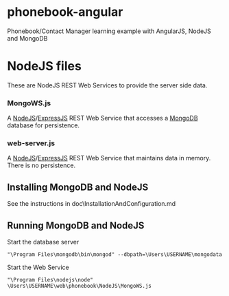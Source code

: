 phonebook-angular
=================

Phonebook/Contact Manager learning example with AngularJS, NodeJS and MongoDB

# NodeJS files

These are NodeJS REST Web Services to provide the server side data.

### MongoWS.js
A [NodeJS](http://nodejs.org/)/[ExpressJS](http://expressjs.com/) REST Web Service
that accesses a [MongoDB](http://www.mongodb.org/) database for persistence.

### web-server.js
A [NodeJS](http://nodejs.org/)/[ExpressJS](http://expressjs.com/) REST Web Service
that maintains data in memory. There is no persistence.

## Installing MongoDB and NodeJS

See the instructions in doc\InstallationAndConfiguration.md

## Running MongoDB and NodeJS

Start the database server
````
"\Program Files\mongodb\bin\mongod" --dbpath=\Users\USERNAME\mongodata
````

Start the Web Service
````
"\Program Files\nodejs\node" \Users\USERNAME\web\phonebook\NodeJS\MongoWS.js
````
